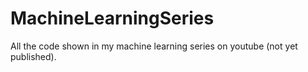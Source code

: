 # MachineLearningSeries

All the code shown in my machine learning series on youtube (not yet published).
